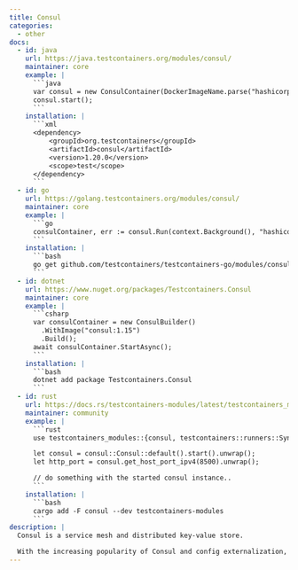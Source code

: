 ```yaml
---
title: Consul
categories:
  - other
docs:
  - id: java
    url: https://java.testcontainers.org/modules/consul/
    maintainer: core
    example: |
      ```java
      var consul = new ConsulContainer(DockerImageName.parse("hashicorp/consul:1.15"));
      consul.start();
      ```
    installation: |
      ```xml
      <dependency>
          <groupId>org.testcontainers</groupId>
          <artifactId>consul</artifactId>
          <version>1.20.0</version>
          <scope>test</scope>
      </dependency>
      ```
  - id: go
    url: https://golang.testcontainers.org/modules/consul/
    maintainer: core
    example: |
      ```go
      consulContainer, err := consul.Run(context.Background(), "hashicorp/consul:1.15")
      ```
    installation: |
      ```bash
      go get github.com/testcontainers/testcontainers-go/modules/consul
      ```
  - id: dotnet
    url: https://www.nuget.org/packages/Testcontainers.Consul
    maintainer: core
    example: |
      ```csharp
      var consulContainer = new ConsulBuilder()
        .WithImage("consul:1.15")
        .Build();
      await consulContainer.StartAsync();
      ```
    installation: |
      ```bash
      dotnet add package Testcontainers.Consul
      ```
  - id: rust
    url: https://docs.rs/testcontainers-modules/latest/testcontainers_modules/consul/struct.Consul.html
    maintainer: community
    example: |
      ```rust
      use testcontainers_modules::{consul, testcontainers::runners::SyncRunner};

      let consul = consul::Consul::default().start().unwrap();
      let http_port = consul.get_host_port_ipv4(8500).unwrap();

      // do something with the started consul instance..
      ```
    installation: |
      ```bash
      cargo add -F consul --dev testcontainers-modules
      ```
description: |
  Consul is a service mesh and distributed key-value store.

  With the increasing popularity of Consul and config externalization, applications are now needing to source properties from Consul. This can prove challenging in the development phase without a running Consul instance readily on hand. This module solves integration testing with Consul. You can also use it to test how your application behaves with Consul by writing different test scenarios.
---
```

